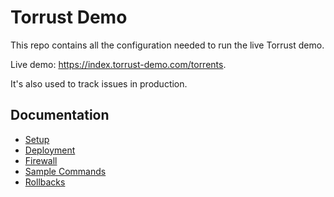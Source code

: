 # Torrust Demo

This repo contains all the configuration needed to run the live Torrust demo.

Live demo: <https://index.torrust-demo.com/torrents>.

It's also used to track issues in production.

## Documentation

- [Setup](docs/setup.md)
- [Deployment](docs/deployment.md)
- [Firewall](docs/firewall.md)
- [Sample Commands](docs/sample_commands.md)
- [Rollbacks](docs/rollbacks.md)

